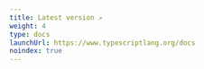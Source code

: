 ```yaml
---
title: Latest version ↗
weight: 4
type: docs
launchUrl: https://www.typescriptlang.org/docs
noindex: true
---
```

